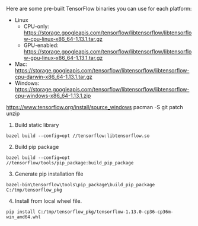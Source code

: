 Here are some pre-built TensorFlow binaries you can use for each platform:

- Linux
  - CPU-only: https://storage.googleapis.com/tensorflow/libtensorflow/libtensorflow-cpu-linux-x86_64-1.13.1.tar.gz
  - GPU-enabled: https://storage.googleapis.com/tensorflow/libtensorflow/libtensorflow-gpu-linux-x86_64-1.13.1.tar.gz
- Mac: https://storage.googleapis.com/tensorflow/libtensorflow/libtensorflow-cpu-darwin-x86_64-1.13.1.tar.gz
- Windows: https://storage.googleapis.com/tensorflow/libtensorflow/libtensorflow-cpu-windows-x86_64-1.13.1.zip

https://www.tensorflow.org/install/source_windows
pacman -S git patch unzip

1. Build static library

`bazel build --config=opt //tensorflow:libtensorflow.so`

2. Build pip package

`bazel build --config=opt //tensorflow/tools/pip_package:build_pip_package`

3. Generate pip installation file

`bazel-bin\tensorflow\tools\pip_package\build_pip_package C:/tmp/tensorflow_pkg`

4. Install from local wheel file.

`pip install C:/tmp/tensorflow_pkg/tensorflow-1.13.0-cp36-cp36m-win_amd64.whl`